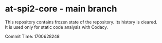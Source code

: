 # at-spi2-core - main branch

This repository contains frozen state of the repository.
Its history is cleared. It is used only for static code
analysis with Codacy.

Commit Time: 1700628248